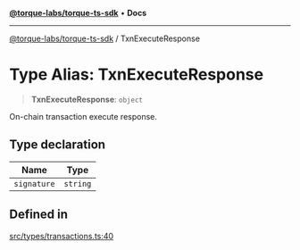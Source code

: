 [**@torque-labs/torque-ts-sdk**](../README.md) • **Docs**

***

[@torque-labs/torque-ts-sdk](../globals.md) / TxnExecuteResponse

# Type Alias: TxnExecuteResponse

> **TxnExecuteResponse**: `object`

On-chain transaction execute response.

## Type declaration

| Name | Type |
| ------ | ------ |
| `signature` | `string` |

## Defined in

[src/types/transactions.ts:40](https://github.com/torque-labs/torque-ts-sdk/blob/e34efdf278512e8a58bacdba966e9cd90b1db20a/src/types/transactions.ts#L40)
